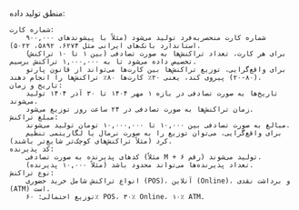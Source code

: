 منطق تولید داده:

    شماره کارت:
        ۹۰۰,۰۰۰ شماره کارت منحصربه‌فرد تولید می‌شود (مثلاً با پیشوندهای استاندارد بانک‌های ایرانی مثل ۶۲۷۴، ۵۸۹۲، ۵۰۲۲).
        برای هر کارت، تعداد تراکنش‌ها به صورت تصادفی (بین ۱ تا ۱۰ تراکنش) تخصیص داده می‌شود تا به ۱,۰۰۰,۰۰۰ تراکنش برسیم.
        برای واقع‌گرایی، توزیع تراکنش‌ها بین کارت‌ها می‌تواند از قانون پارتو (۸۰-۲۰) پیروی کند، یعنی ۲۰٪ کارت‌ها ۸۰٪ تراکنش‌ها را انجام دهند.
    تاریخ و زمان:
        تاریخ‌ها به صورت تصادفی در بازه ۱ مهر ۱۴۰۴ تا ۳۰ آذر ۱۴۰۴ تولید می‌شوند.
        زمان تراکنش‌ها به صورت تصادفی در ۲۴ ساعت روز توزیع می‌شود.
    مبلغ تراکنش:
        مبالغ به صورت تصادفی بین ۱۰,۰۰۰ تا ۱۰,۰۰۰,۰۰۰ تومان تولید می‌شوند.
        برای واقع‌گرایی، می‌توان توزیع را به صورت نرمال یا لگاریتمی تنظیم کرد (مثلاً تراکنش‌های کوچک‌تر شایع‌تر باشند).
    کد پذیرنده:
        کدهای پذیرنده به صورت تصادفی (مثلاً M + ۶ رقم) تولید می‌شوند.
        تعداد پذیرنده‌ها می‌تواند محدود باشد (مثلاً ۱۰,۰۰۰ پذیرنده).
    نوع تراکنش:
        انواع تراکنش شامل خرید حضوری (POS)، آنلاین (Online)، و برداشت نقدی (ATM) است.
        توزیع احتمالی: ۶۰٪ POS، ۳۰٪ Online، ۱۰٪ ATM.


